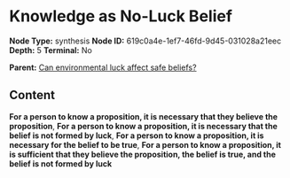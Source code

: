 # Knowledge as No-Luck Belief

**Node Type:** synthesis
**Node ID:** 619c0a4e-1ef7-46fd-9d45-031028a21eec
**Depth:** 5
**Terminal:** No

**Parent:** [Can environmental luck affect safe beliefs?](can-environmental-luck-affect-safe-beliefs-antithesis-b34f7dd1-01a9-4868-bed4-69e416f0d07b.md)

## Content

**For a person to know a proposition, it is necessary that they believe the proposition**, **For a person to know a proposition, it is necessary that the belief is not formed by luck**, **For a person to know a proposition, it is necessary for the belief to be true**, **For a person to know a proposition, it is sufficient that they believe the proposition, the belief is true, and the belief is not formed by luck**
